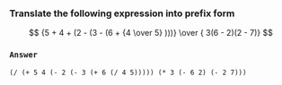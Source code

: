 ### Translate the following expression into prefix form

$$ {5 + 4 + (2 - (3 - (6 + {4 \over 5} )))} \over { 3(6 - 2)(2 - 7)} $$

### `Answer`
```
(/ (+ 5 4 (- 2 (- 3 (+ 6 (/ 4 5))))) (* 3 (- 6 2) (- 2 7)))
```